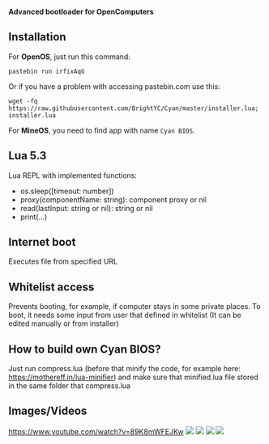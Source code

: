 **Advanced bootloader for OpenComputers**
## Installation

For **OpenOS**, just run this command:

```
pastebin run irfixAqG
```
Or if you have a problem with accessing pastebin.com use this:
```
wget -fq https://raw.githubusercontent.com/BrightYC/Cyan/master/installer.lua; installer.lua
```

For **MineOS**, you need to find app with name `Cyan BIOS`.
## Lua 5.3
Lua REPL with implemented functions:

* os.sleep([timeout: number])
* proxy(componentName: string): component proxy or nil
* read(lastInput: string or nil): string or nil
* print(...)

## Internet boot
Executes file from specified URL

## Whitelist access
Prevents booting, for example, if computer stays in some private places.
To boot, it needs some input from user that defined in whitelist (It can be edited manually or from installer)

## How to build own Cyan BIOS?
Just run compress.lua (before that minify the code, for example here: https://mothereff.in/lua-minifier) and make sure that minified.lua file stored in the same folder that compress.lua

## Images/Videos

https://www.youtube.com/watch?v=89K8mWFEJKw
![](https://i.imgur.com/WWiX2tQ.png)
![](https://i.imgur.com/pnFC0cO.png)
![](https://i.imgur.com/6QXw6LX.png)
![](https://i.imgur.com/Yi7v2n2.png)
